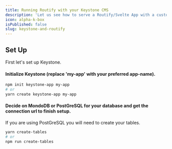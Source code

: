 ```yaml
---
title: Running Routify with your Keystone CMS
description: 'Let us see how to serve a Routify/Svelte App with a custom Keystone Server.'
icon: alpha-k-box
isPublished: false
slug: keystone-and-routify
---
```


## Set Up

First let's set up Keystone.

#### Initialize Keystone (replace 'my-app' with your preferred app-name).

```bash
npm init keystone-app my-app
# or
yarn create keystone-app my-app
```

#### Decide on MondoDB or PostGreSQL for your database and get the connection url to finish setup.

If you are using PostGreSQL you will need to create your tables.

```bash
yarn create-tables
# or
npm run create-tables
```

#### 
